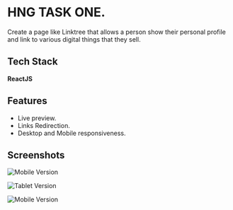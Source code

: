 
# HNG TASK ONE.

Create a page like Linktree that allows a person show their personal profile and link to various digital things that they sell.

## Tech Stack

**ReactJS**


## Features

- Live preview.
- Links Redirection.
- Desktop and Mobile responsiveness.


## Screenshots

![Mobile Version](https://github.com/OgaDavid/HNGi9_task_one_/blob/master/public/screenshots/HNG%20T1%20mobile.png?raw=true)

![Tablet Version](https://github.com/OgaDavid/HNGi9_task_one_/blob/master/public/screenshots/HNG%20T1%20Tablet.png?raw=true)

![Mobile Version](https://github.com/OgaDavid/HNGi9_task_one_/blob/master/public/screenshots/HNG%20T1%20laptop.png?raw=true)
